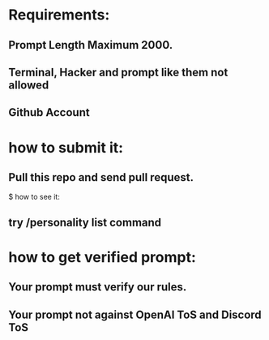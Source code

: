 # Requirements:
## Prompt Length Maximum 2000.
## Terminal, Hacker and prompt like them not allowed
## Github Account

# how to submit it:
## Pull this repo and send pull request.

$ how to see it:
## try /personality list command

# how to get verified prompt:
## Your prompt must verify our rules.
## Your prompt not against OpenAI ToS and Discord ToS
